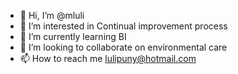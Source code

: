 - 👋 Hi, I’m @mluli
- 👀 I’m interested in Continual improvement process
- 🌱 I’m currently learning BI
- 💞️ I’m looking to collaborate on environmental care
- 📫 How to reach me lulipuny@hotmail.com

<!---
mluli/mluli is a ✨ special ✨ repository because its `README.md` (this file) appears on your GitHub profile.
You can click the Preview link to take a look at your changes.
--->
